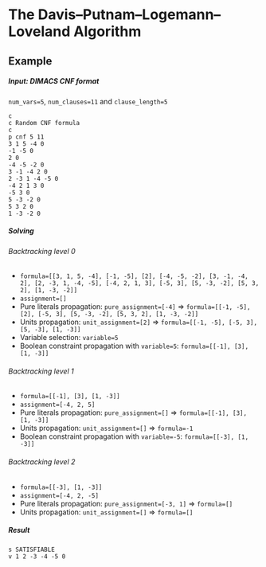 # The Davis–Putnam–Logemann–Loveland Algorithm

## Example

##### Input: DIMACS CNF format
`num_vars=5`, `num_clauses=11` and `clause_length=5`

```
c
c Random CNF formula
c
p cnf 5 11
3 1 5 -4 0
-1 -5 0
2 0
-4 -5 -2 0
3 -1 -4 2 0
2 -3 1 -4 -5 0
-4 2 1 3 0
-5 3 0
5 -3 -2 0
5 3 2 0
1 -3 -2 0

```

##### Solving

###### Backtracking level 0

- `formula=[[3, 1, 5, -4], [-1, -5], [2], [-4, -5, -2], [3, -1, -4, 2], [2, -3, 1, -4, -5], [-4, 2, 1, 3], [-5, 3], [5, -3, -2], [5, 3, 2], [1, -3, -2]]`
- `assignment=[]`
- Pure literals propagation: `pure_assignment=[-4]` => `formula=[[-1, -5], [2], [-5, 3], [5, -3, -2], [5, 3, 2], [1, -3, -2]]`
- Units propagation: `unit_assignment=[2]` => `formula=[[-1, -5], [-5, 3], [5, -3], [1, -3]]`
- Variable selection: `variable=5`
- Boolean constraint propagation with `variable=5`: `formula=[[-1], [3], [1, -3]]`

###### Backtracking level 1
- `formula=[[-1], [3], [1, -3]]`
- `assignment=[-4, 2, 5]`
- Pure literals propagation: `pure_assignment=[]` => `formula=[[-1], [3], [1, -3]]`
- Units propagation: `unit_assignment=[]` => `formula=-1`
- Boolean constraint propagation with `variable=-5`: `formula=[[-3], [1, -3]]`

###### Backtracking level 2

- `formula=[[-3], [1, -3]]`
- `assignment=[-4, 2, -5]`
- Pure literals propagation: `pure_assignment=[-3, 1]` => `formula=[]`
- Units propagation: `unit_assignment=[]` => `formula=[]`

##### Result
```
s SATISFIABLE
v 1 2 -3 -4 -5 0
```